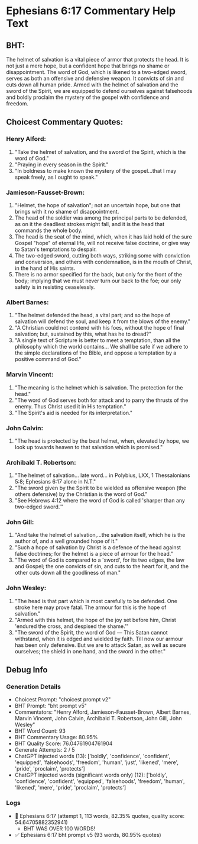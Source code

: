 # Ephesians 6:17 Commentary Help Text

## BHT:
The helmet of salvation is a vital piece of armor that protects the head. It is not just a mere hope, but a confident hope that brings no shame or disappointment. The word of God, which is likened to a two-edged sword, serves as both an offensive and defensive weapon. It convicts of sin and cuts down all human pride. Armed with the helmet of salvation and the sword of the Spirit, we are equipped to defend ourselves against falsehoods and boldly proclaim the mystery of the gospel with confidence and freedom.

## Choicest Commentary Quotes:
### Henry Alford:
1. "Take the helmet of salvation, and the sword of the Spirit, which is the word of God." 
2. "Praying in every season in the Spirit." 
3. "In boldness to make known the mystery of the gospel...that I may speak freely, as I ought to speak."

### Jamieson-Fausset-Brown:
1. "Helmet, the hope of salvation"; not an uncertain hope, but one that brings with it no shame of disappointment.
2. The head of the soldier was among the principal parts to be defended, as on it the deadliest strokes might fall, and it is the head that commands the whole body.
3. The head is the seat of the mind, which, when it has laid hold of the sure Gospel "hope" of eternal life, will not receive false doctrine, or give way to Satan's temptations to despair.
4. The two-edged sword, cutting both ways, striking some with conviction and conversion, and others with condemnation, is in the mouth of Christ, in the hand of His saints.
5. There is no armor specified for the back, but only for the front of the body; implying that we must never turn our back to the foe; our only safety is in resisting ceaselessly.

### Albert Barnes:
1. "The helmet defended the head, a vital part; and so the hope of salvation will defend the soul, and keep it from the blows of the enemy."
2. "A Christian could not contend with his foes, without the hope of final salvation; but, sustained by this, what has he to dread?"
3. "A single text of Scripture is better to meet a temptation, than all the philosophy which the world contains... We shall be safe if we adhere to the simple declarations of the Bible, and oppose a temptation by a positive command of God."

### Marvin Vincent:
1. "The meaning is the helmet which is salvation. The protection for the head."
2. "The word of God serves both for attack and to parry the thrusts of the enemy. Thus Christ used it in His temptation."
3. "The Spirit's aid is needed for its interpretation."

### John Calvin:
1. "The head is protected by the best helmet, when, elevated by hope, we look up towards heaven to that salvation which is promised."


### Archibald T. Robertson:
1. "The helmet of salvation... late word... in Polybius, LXX, 1 Thessalonians 5:8; Ephesians 6:17 alone in N.T." 
2. "The sword given by the Spirit to be wielded as offensive weapon (the others defensive) by the Christian is the word of God."
3. "See Hebrews 4:12 where the word of God is called 'sharper than any two-edged sword.'"

### John Gill:
1. "And take the helmet of salvation,...the salvation itself, which he is the author of, and a well grounded hope of it."
2. "Such a hope of salvation by Christ is a defence of the head against false doctrines; for the helmet is a piece of armour for the head."
3. "The word of God is compared to a 'sword', for its two edges, the law and Gospel; the one convicts of sin, and cuts to the heart for it, and the other cuts down all the goodliness of man."

### John Wesley:
1. "The head is that part which is most carefully to be defended. One stroke here may prove fatal. The armour for this is the hope of salvation." 
2. "Armed with this helmet, the hope of the joy set before him, Christ 'endured the cross, and despised the shame.'"
3. "The sword of the Spirit, the word of God — This Satan cannot withstand, when it is edged and wielded by faith. Till now our armour has been only defensive. But we are to attack Satan, as well as secure ourselves; the shield in one hand, and the sword in the other."


## Debug Info
### Generation Details
- Choicest Prompt: "choicest prompt v2"
- BHT Prompt: "bht prompt v5"
- Commentators: "Henry Alford, Jamieson-Fausset-Brown, Albert Barnes, Marvin Vincent, John Calvin, Archibald T. Robertson, John Gill, John Wesley"
- BHT Word Count: 93
- BHT Commentary Usage: 80.95%
- BHT Quality Score: 76.04761904761904
- Generate Attempts: 2 / 5
- ChatGPT injected words (13):
	['boldly', 'confidence', 'confident', 'equipped', 'falsehoods', 'freedom', 'human', 'just', 'likened', 'mere', 'pride', 'proclaim', 'protects']
- ChatGPT injected words (significant words only) (12):
	['boldly', 'confidence', 'confident', 'equipped', 'falsehoods', 'freedom', 'human', 'likened', 'mere', 'pride', 'proclaim', 'protects']

### Logs
- 🔄 Ephesians 6:17 (attempt 1, 113 words, 82.35% quotes, quality score: 54.64705882352941) 
	- BHT WAS OVER 100 WORDS!
- ✅ Ephesians 6:17 bht prompt v5 (93 words, 80.95% quotes)